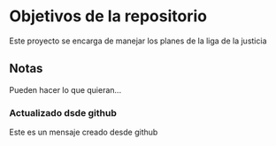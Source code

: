 # Objetivos de la repositorio

Este proyecto se encarga de manejar los planes de la liga de la justicia


## Notas
Pueden hacer lo que quieran...

### Actualizado dsde github
Este es un mensaje creado desde github
